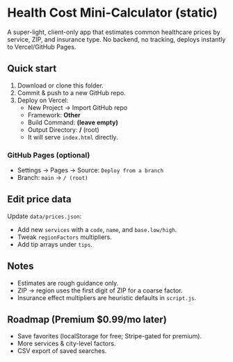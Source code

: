 # Health Cost Mini-Calculator (static)

A super-light, client-only app that estimates common healthcare prices by service, ZIP, and insurance type. No backend, no tracking, deploys instantly to Vercel/GitHub Pages.

## Quick start
1) Download or clone this folder.
2) Commit & push to a new GitHub repo.
3) Deploy on Vercel:
   - New Project → Import GitHub repo
   - Framework: **Other**
   - Build Command: **(leave empty)**
   - Output Directory: **/** (root)
   - It will serve `index.html` directly.

### GitHub Pages (optional)
- Settings → Pages → Source: `Deploy from a branch`
- Branch: `main` → `/ (root)`

## Edit price data
Update `data/prices.json`:
- Add new `services` with a `code`, `name`, and `base.low/high`.
- Tweak `regionFactors` multipliers.
- Add tip arrays under `tips`.

## Notes
- Estimates are rough guidance only.
- ZIP → region uses the first digit of ZIP for a coarse factor.
- Insurance effect multipliers are heuristic defaults in `script.js`.

## Roadmap (Premium $0.99/mo later)
- Save favorites (localStorage for free; Stripe-gated for premium).
- More services & city-level factors.
- CSV export of saved searches.

